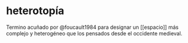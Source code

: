 # heterotopía
Termino acuñado por @foucault1984 para designar un [[espacio]] más complejo y heterogéneo que los pensados desde el occidente medieval.
